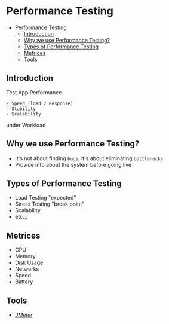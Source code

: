 # Performance Testing

<!-- TOC -->

- [Performance Testing](#performance-testing)
    - [Introduction](#introduction)
    - [Why we use Performance Testing?](#why-we-use-performance-testing)
    - [Types of Performance Testing](#types-of-performance-testing)
    - [Metrices](#metrices)
    - [Tools](#tools)

<!-- /TOC -->

## Introduction

Test App Performance

    - Speed (load / Response)
    - Stability
    - Scalability

under Workload

## Why we use Performance Testing?

-   It's not about finding `bugs`, it's about eliminating `bottlenecks`
-   Provide info about the system before going live

## Types of Performance Testing

-   Load Testing "expected"
-   Stress Testing "break point"
-   Scalability
- etc...

## Metrices

- CPU
- Memory
- Disk Usage
- Networks
- Speed
- Battary

## Tools

-   _[JMeter](https://jmeter.apache.org)_

